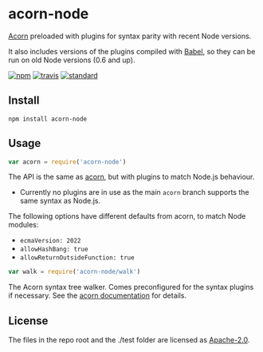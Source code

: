 # acorn-node

[Acorn](https://github.com/acornjs/acorn) preloaded with plugins for syntax parity with recent Node versions.

It also includes versions of the plugins compiled with [Babel](https://github.com/babel/babel), so they can be run on old Node versions (0.6 and up).

[![npm][npm-image]][npm-url]
[![travis][travis-image]][travis-url]
[![standard][standard-image]][standard-url]

[npm-image]: https://img.shields.io/npm/v/acorn-node.svg?style=flat-square
[npm-url]: https://www.npmjs.com/package/acorn-node
[travis-image]: https://img.shields.io/travis/browserify/acorn-node/master.svg?style=flat-square
[travis-url]: https://travis-ci.org/browserify/acorn-node
[standard-image]: https://img.shields.io/badge/code%20style-standard-brightgreen.svg?style=flat-square
[standard-url]: http://npm.im/standard

## Install

```
npm install acorn-node
```

## Usage

```js
var acorn = require('acorn-node')
```

The API is the same as [acorn](https://github.com/acornjs/acorn), but with plugins to match Node.js behaviour.

- Currently no plugins are in use as the main `acorn` branch supports the same syntax as Node.js.

The following options have different defaults from acorn, to match Node modules:

 - `ecmaVersion: 2022`
 - `allowHashBang: true`
 - `allowReturnOutsideFunction: true`

```js
var walk = require('acorn-node/walk')
```

The Acorn syntax tree walker. Comes preconfigured for the syntax plugins if necessary.
See the [acorn documentation](https://github.com/acornjs/acorn#distwalkjs) for details.

## License

The files in the repo root and the ./test folder are licensed as [Apache-2.0](LICENSE.md).
